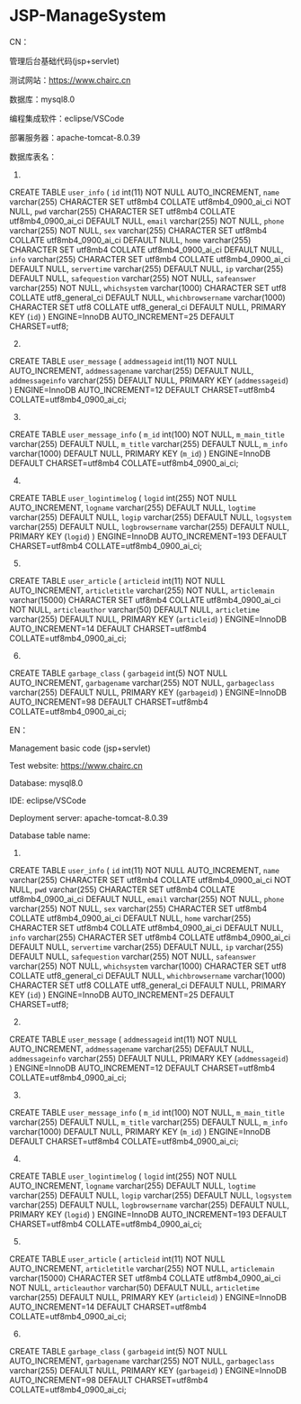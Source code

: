 ﻿# JSP-ManageSystem
CN：

管理后台基础代码(jsp+servlet)

测试网站：https://www.chairc.cn

数据库：mysql8.0

编程集成软件：eclipse/VSCode

部署服务器：apache-tomcat-8.0.39

数据库表名：

1)
CREATE TABLE `user_info` (
  `id` int(11) NOT NULL AUTO_INCREMENT,
  `name` varchar(255) CHARACTER SET utf8mb4 COLLATE utf8mb4_0900_ai_ci NOT NULL,
  `pwd` varchar(255) CHARACTER SET utf8mb4 COLLATE utf8mb4_0900_ai_ci DEFAULT NULL,
  `email` varchar(255) NOT NULL,
  `phone` varchar(255) NOT NULL,
  `sex` varchar(255) CHARACTER SET utf8mb4 COLLATE utf8mb4_0900_ai_ci DEFAULT NULL,
  `home` varchar(255) CHARACTER SET utf8mb4 COLLATE utf8mb4_0900_ai_ci DEFAULT NULL,
  `info` varchar(255) CHARACTER SET utf8mb4 COLLATE utf8mb4_0900_ai_ci DEFAULT NULL,
  `servertime` varchar(255) DEFAULT NULL,
  `ip` varchar(255) DEFAULT NULL,
  `safequestion` varchar(255) NOT NULL,
  `safeanswer` varchar(255) NOT NULL,
  `whichsystem` varchar(1000) CHARACTER SET utf8 COLLATE utf8_general_ci DEFAULT NULL,
  `whichbrowsername` varchar(1000) CHARACTER SET utf8 COLLATE utf8_general_ci DEFAULT NULL,
  PRIMARY KEY (`id`)
) ENGINE=InnoDB AUTO_INCREMENT=25 DEFAULT CHARSET=utf8;

2)
CREATE TABLE `user_message` (
  `addmessageid` int(11) NOT NULL AUTO_INCREMENT,
  `addmessagename` varchar(255) DEFAULT NULL,
  `addmessageinfo` varchar(255) DEFAULT NULL,
  PRIMARY KEY (`addmessageid`)
) ENGINE=InnoDB AUTO_INCREMENT=12 DEFAULT CHARSET=utf8mb4 COLLATE=utf8mb4_0900_ai_ci;

3)
CREATE TABLE `user_message_info` (
  `m_id` int(100) NOT NULL,
  `m_main_title` varchar(255) DEFAULT NULL,
  `m_title` varchar(255) DEFAULT NULL,
  `m_info` varchar(1000) DEFAULT NULL,
  PRIMARY KEY (`m_id`)
) ENGINE=InnoDB DEFAULT CHARSET=utf8mb4 COLLATE=utf8mb4_0900_ai_ci;
 
4)
CREATE TABLE `user_logintimelog` (
  `logid` int(255) NOT NULL AUTO_INCREMENT,
  `logname` varchar(255) DEFAULT NULL,
  `logtime` varchar(255) DEFAULT NULL,
  `logip` varchar(255) DEFAULT NULL,
  `logsystem` varchar(255) DEFAULT NULL,
  `logbrowsername` varchar(255) DEFAULT NULL,
  PRIMARY KEY (`logid`)
) ENGINE=InnoDB AUTO_INCREMENT=193 DEFAULT CHARSET=utf8mb4 COLLATE=utf8mb4_0900_ai_ci;

5)
 CREATE TABLE `user_article` (
  `articleid` int(11) NOT NULL AUTO_INCREMENT,
  `articletitle` varchar(255) NOT NULL,
  `articlemain` varchar(15000) CHARACTER SET utf8mb4 COLLATE utf8mb4_0900_ai_ci NOT NULL,
  `articleauthor` varchar(50) DEFAULT NULL,
  `articletime` varchar(255) DEFAULT NULL,
  PRIMARY KEY (`articleid`)
) ENGINE=InnoDB AUTO_INCREMENT=14 DEFAULT CHARSET=utf8mb4 COLLATE=utf8mb4_0900_ai_ci;

6)
CREATE TABLE `garbage_class` (
  `garbageid` int(5) NOT NULL AUTO_INCREMENT,
  `garbagename` varchar(255) NOT NULL,
  `garbageclass` varchar(255) DEFAULT NULL,
  PRIMARY KEY (`garbageid`)
) ENGINE=InnoDB AUTO_INCREMENT=98 DEFAULT CHARSET=utf8mb4 COLLATE=utf8mb4_0900_ai_ci;

EN： 
 
Management basic code (jsp+servlet)

Test website: https://www.chairc.cn

Database: mysql8.0

IDE: eclipse/VSCode

Deployment server: apache-tomcat-8.0.39

Database table name:

1)
CREATE TABLE `user_info` (
  `id` int(11) NOT NULL AUTO_INCREMENT,
  `name` varchar(255) CHARACTER SET utf8mb4 COLLATE utf8mb4_0900_ai_ci NOT NULL,
  `pwd` varchar(255) CHARACTER SET utf8mb4 COLLATE utf8mb4_0900_ai_ci DEFAULT NULL,
  `email` varchar(255) NOT NULL,
  `phone` varchar(255) NOT NULL,
  `sex` varchar(255) CHARACTER SET utf8mb4 COLLATE utf8mb4_0900_ai_ci DEFAULT NULL,
  `home` varchar(255) CHARACTER SET utf8mb4 COLLATE utf8mb4_0900_ai_ci DEFAULT NULL,
  `info` varchar(255) CHARACTER SET utf8mb4 COLLATE utf8mb4_0900_ai_ci DEFAULT NULL,
  `servertime` varchar(255) DEFAULT NULL,
  `ip` varchar(255) DEFAULT NULL,
  `safequestion` varchar(255) NOT NULL,
  `safeanswer` varchar(255) NOT NULL,
  `whichsystem` varchar(1000) CHARACTER SET utf8 COLLATE utf8_general_ci DEFAULT NULL,
  `whichbrowsername` varchar(1000) CHARACTER SET utf8 COLLATE utf8_general_ci DEFAULT NULL,
  PRIMARY KEY (`id`)
) ENGINE=InnoDB AUTO_INCREMENT=25 DEFAULT CHARSET=utf8;

2)
CREATE TABLE `user_message` (
  `addmessageid` int(11) NOT NULL AUTO_INCREMENT,
  `addmessagename` varchar(255) DEFAULT NULL,
  `addmessageinfo` varchar(255) DEFAULT NULL,
  PRIMARY KEY (`addmessageid`)
) ENGINE=InnoDB AUTO_INCREMENT=12 DEFAULT CHARSET=utf8mb4 COLLATE=utf8mb4_0900_ai_ci;

3)
CREATE TABLE `user_message_info` (
  `m_id` int(100) NOT NULL,
  `m_main_title` varchar(255) DEFAULT NULL,
  `m_title` varchar(255) DEFAULT NULL,
  `m_info` varchar(1000) DEFAULT NULL,
  PRIMARY KEY (`m_id`)
) ENGINE=InnoDB DEFAULT CHARSET=utf8mb4 COLLATE=utf8mb4_0900_ai_ci;
 
4)
CREATE TABLE `user_logintimelog` (
  `logid` int(255) NOT NULL AUTO_INCREMENT,
  `logname` varchar(255) DEFAULT NULL,
  `logtime` varchar(255) DEFAULT NULL,
  `logip` varchar(255) DEFAULT NULL,
  `logsystem` varchar(255) DEFAULT NULL,
  `logbrowsername` varchar(255) DEFAULT NULL,
  PRIMARY KEY (`logid`)
) ENGINE=InnoDB AUTO_INCREMENT=193 DEFAULT CHARSET=utf8mb4 COLLATE=utf8mb4_0900_ai_ci;

5)
 CREATE TABLE `user_article` (
  `articleid` int(11) NOT NULL AUTO_INCREMENT,
  `articletitle` varchar(255) NOT NULL,
  `articlemain` varchar(15000) CHARACTER SET utf8mb4 COLLATE utf8mb4_0900_ai_ci NOT NULL,
  `articleauthor` varchar(50) DEFAULT NULL,
  `articletime` varchar(255) DEFAULT NULL,
  PRIMARY KEY (`articleid`)
) ENGINE=InnoDB AUTO_INCREMENT=14 DEFAULT CHARSET=utf8mb4 COLLATE=utf8mb4_0900_ai_ci;

6)
CREATE TABLE `garbage_class` (
  `garbageid` int(5) NOT NULL AUTO_INCREMENT,
  `garbagename` varchar(255) NOT NULL,
  `garbageclass` varchar(255) DEFAULT NULL,
  PRIMARY KEY (`garbageid`)
) ENGINE=InnoDB AUTO_INCREMENT=98 DEFAULT CHARSET=utf8mb4 COLLATE=utf8mb4_0900_ai_ci;
